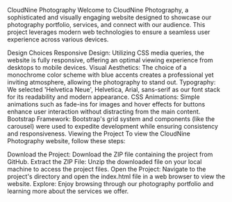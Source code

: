 CloudNine Photography
Welcome to CloudNine Photography, a sophisticated and visually engaging website designed to showcase our photography portfolio, services, and connect with our audience. This project leverages modern web technologies to ensure a seamless user experience across various devices.

Design Choices
Responsive Design: Utilizing CSS media queries, the website is fully responsive, offering an optimal viewing experience from desktops to mobile devices.
Visual Aesthetics: The choice of a monochrome color scheme with blue accents creates a professional yet inviting atmosphere, allowing the photography to stand out.
Typography: We selected 'Helvetica Neue', Helvetica, Arial, sans-serif as our font stack for its readability and modern appearance.
CSS Animations: Simple animations such as fade-ins for images and hover effects for buttons enhance user interaction without distracting from the main content.
Bootstrap Framework: Bootstrap's grid system and components (like the carousel) were used to expedite development while ensuring consistency and responsiveness.
Viewing the Project
To view the CloudNine Photography website, follow these steps:

Download the Project: Download the ZIP file containing the project from GitHub.
Extract the ZIP File: Unzip the downloaded file on your local machine to access the project files.
Open the Project: Navigate to the project's directory and open the index.html file in a web browser to view the website.
Explore: Enjoy browsing through our photography portfolio and learning more about the services we offer.
